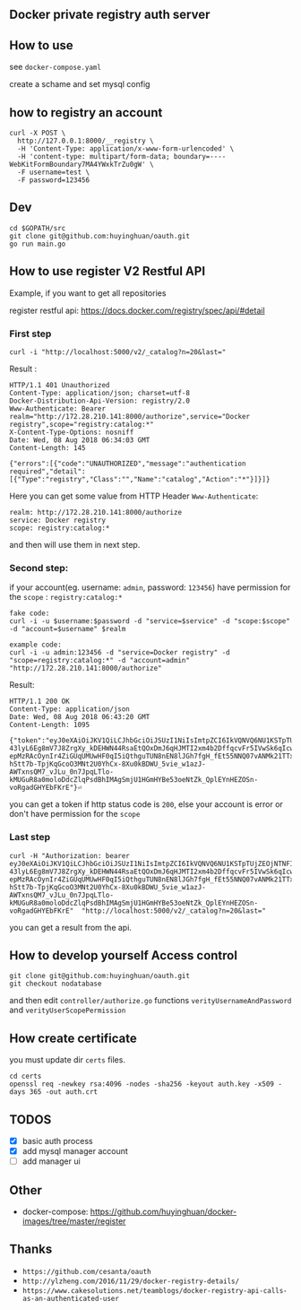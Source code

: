 ## Docker private registry auth server

## How to use

see `docker-compose.yaml`

create a schame and set mysql config  

## how to registry an account

```
curl -X POST \
  http://127.0.0.1:8000/__registry \
  -H 'Content-Type: application/x-www-form-urlencoded' \
  -H 'content-type: multipart/form-data; boundary=----WebKitFormBoundary7MA4YWxkTrZu0gW' \
  -F username=test \
  -F password=123456
```

## Dev

```
cd $GOPATH/src
git clone git@github.com:huyinghuan/oauth.git
go run main.go
```

## How to use register V2 Restful API

Example, if you want to get all repositories

register restful api: https://docs.docker.com/registry/spec/api/#detail

### First step
```
curl -i "http://localhost:5000/v2/_catalog?n=20&last="
```

Result :
```
HTTP/1.1 401 Unauthorized
Content-Type: application/json; charset=utf-8
Docker-Distribution-Api-Version: registry/2.0
Www-Authenticate: Bearer realm="http://172.28.210.141:8000/authorize",service="Docker registry",scope="registry:catalog:*"
X-Content-Type-Options: nosniff
Date: Wed, 08 Aug 2018 06:34:03 GMT
Content-Length: 145

{"errors":[{"code":"UNAUTHORIZED","message":"authentication required","detail":[{"Type":"registry","Class":"","Name":"catalog","Action":"*"}]}]}

```

Here you can get some value from HTTP Header `Www-Authenticate`:

```
realm: http://172.28.210.141:8000/authorize
service: Docker registry
scope: registry:catalog:*
```

and then will use them in next step.


### Second step:

if your account(eg. username: `admin`, password: `123456`) have permission for the `scope` : `registry:catalog:*`

```
fake code:
curl -i -u $username:$password -d "service=$service" -d "scope:$scope" -d "account=$username" $realm 

example code:
curl -i -u admin:123456 -d "service=Docker registry" -d "scope=registry:catalog:*" -d "account=admin" "http://172.28.210.141:8000/authorize"
```

Result:
```
HTTP/1.1 200 OK
Content-Type: application/json
Date: Wed, 08 Aug 2018 06:43:20 GMT
Content-Length: 1095

{"token":"eyJ0eXAiOiJKV1QiLCJhbGciOiJSUzI1NiIsImtpZCI6IkVQNVQ6NU1KSTpTUjZEOjNTNFI6RVJGWjpOSUJHOkpWR1c6NlFXVzpPTE9JOlRRTlg6NU1DTzoyQklZIn0.eyJpc3MiOiJBdXRoIFNlcnZpY2UiLCJzdWIiOiJhZG1pbiIsImF1ZCI6IkRvY2tlciByZWdpc3RyeSIsImV4cCI6MTUzMzcxMTUwMCwibmJmIjoxNTMzNzEwNTkwLCJpYXQiOjE1MzM3MTA2MDAsImp0aSI6IjY5NzcwMzkwNzU2NzExMDA1MzciLCJhY2Nlc3MiOlt7InR5cGUiOiJyZWdpc3RyeSIsIm5hbWUiOiJjYXRhbG9nIiwiYWN0aW9ucyI6WyIqIl19XX0.UXmzFsnVGEcKk3xmMHC9eEeAPaQZcxQpdgkLFUab86P7gRhQL7cl9zq4nWg01MK2EmHZCHMr7wu1ql4V0-43lyL6Eg8mV7J8ZrgXy_kDEHWN44RsaEtQOxDmJ6qHJMTI2xm4b2DffqcvFr5IVwSk6qIcwyVGRCKVflvfEwvQuKZGwkOwuaZVqUxVG88Eorff3WZ0ZAw15AkQbZxD1qVpqEILllSjeKZMCB-epMzRAcOynIr4ZiGUqUMUwHF0qI5iQthguTUN8nEN8lJGh7fgH_fEt55NNQ07vANMk21TTxTrQfFR2qoaUs3VsCxhgtI3wqQ5m4ddVqWeKF6cVTJ_ib3TTmn4U0kJJqOBzj1MpTz9ducWjIEO_eJq3p3IfhCqGHe2Qslgmr0HJ1j2oZ3L8N97JVLAYhCNoL82Py7BQmzXJKfZMTkLnokmdYG_WIMfMSNRQfx8NvljtzJtG1OXJ8wsVB5qga66fqod9krPvDEYDhYenkhm3Fq5nKq88EAkpuR0AjSIYQfPazsv6R-hStt7b-TpjKqGcoO3MNt2U0YhCx-8Xu0kBDWU_5vie_w1azJ-AWTxnsQM7_vJLu_0n7JpqLTlo-kMUGuR8a0moloDdcZlqPsdBhIMAgSmjU1HGmHYBe53oeNtZk_QplEYnHEZOSn-voRgadGHYEbFKrE"}⏎
```

you can get a token if http status code is `200`, else  your account is error or don't have permission for the `scope`

### Last step

```
curl -H "Authorization: bearer eyJ0eXAiOiJKV1QiLCJhbGciOiJSUzI1NiIsImtpZCI6IkVQNVQ6NU1KSTpTUjZEOjNTNFI6RVJGWjpOSUJHOkpWR1c6NlFXVzpPTE9JOlRRTlg6NU1DTzoyQklZIn0.eyJpc3MiOiJBdXRoIFNlcnZpY2UiLCJzdWIiOiJhZG1pbiIsImF1ZCI6IkRvY2tlciByZWdpc3RyeSIsImV4cCI6MTUzMzcxMTUwMCwibmJmIjoxNTMzNzEwNTkwLCJpYXQiOjE1MzM3MTA2MDAsImp0aSI6IjY5NzcwMzkwNzU2NzExMDA1MzciLCJhY2Nlc3MiOlt7InR5cGUiOiJyZWdpc3RyeSIsIm5hbWUiOiJjYXRhbG9nIiwiYWN0aW9ucyI6WyIqIl19XX0.UXmzFsnVGEcKk3xmMHC9eEeAPaQZcxQpdgkLFUab86P7gRhQL7cl9zq4nWg01MK2EmHZCHMr7wu1ql4V0-43lyL6Eg8mV7J8ZrgXy_kDEHWN44RsaEtQOxDmJ6qHJMTI2xm4b2DffqcvFr5IVwSk6qIcwyVGRCKVflvfEwvQuKZGwkOwuaZVqUxVG88Eorff3WZ0ZAw15AkQbZxD1qVpqEILllSjeKZMCB-epMzRAcOynIr4ZiGUqUMUwHF0qI5iQthguTUN8nEN8lJGh7fgH_fEt55NNQ07vANMk21TTxTrQfFR2qoaUs3VsCxhgtI3wqQ5m4ddVqWeKF6cVTJ_ib3TTmn4U0kJJqOBzj1MpTz9ducWjIEO_eJq3p3IfhCqGHe2Qslgmr0HJ1j2oZ3L8N97JVLAYhCNoL82Py7BQmzXJKfZMTkLnokmdYG_WIMfMSNRQfx8NvljtzJtG1OXJ8wsVB5qga66fqod9krPvDEYDhYenkhm3Fq5nKq88EAkpuR0AjSIYQfPazsv6R-hStt7b-TpjKqGcoO3MNt2U0YhCx-8Xu0kBDWU_5vie_w1azJ-AWTxnsQM7_vJLu_0n7JpqLTlo-kMUGuR8a0moloDdcZlqPsdBhIMAgSmjU1HGmHYBe53oeNtZk_QplEYnHEZOSn-voRgadGHYEbFKrE"  "http://localhost:5000/v2/_catalog?n=20&last="

```

you can get a result from the api.



## How to develop yourself Access control

```
git clone git@github.com:huyinghuan/oauth.git
git checkout nodatabase
```

and then edit `controller/authorize.go` functions `verityUsernameAndPassword` and `verityUserScopePermission`

## How create certificate

you must update dir `certs` files.

```
cd certs
openssl req -newkey rsa:4096 -nodes -sha256 -keyout auth.key -x509 -days 365 -out auth.crt
```

## TODOS

- [x] basic auth process
- [x] add mysql manager account
- [ ] add manager ui

## Other

- docker-compose:  https://github.com/huyinghuan/docker-images/tree/master/register

## Thanks

- `https://github.com/cesanta/oauth`
- `http://ylzheng.com/2016/11/29/docker-registry-details/`
- `https://www.cakesolutions.net/teamblogs/docker-registry-api-calls-as-an-authenticated-user`